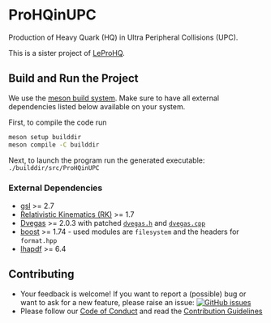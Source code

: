 # ProHQinUPC

Production of Heavy Quark (HQ) in Ultra Peripheral Collisions (UPC).

This is a sister project of [LeProHQ](https://github.com/felixhekhorn/LeProHQ).

## Build and Run the Project

We use the [meson build system](https://mesonbuild.com/). Make sure to have all external dependencies listed below available on your system.

First, to compile the code run

```sh
meson setup builddir
meson compile -C builddir
```

Next, to launch the program run the generated executable: `./builddir/src/ProHQinUPC`

### External Dependencies
- [gsl](https://www.gnu.org/software/gsl/) >= 2.7
- [Relativistic Kinematics (RK)](https://rk.hepforge.org/) >= 1.7
- [Dvegas](https://dvegas.hepforge.org/) >= 2.0.3 with patched [`dvegas.h`](https://github.com/felixhekhorn/LeProHQ/blob/main/Patches/dvegas.h.patch) and [`dvegas.cpp`](https://github.com/felixhekhorn/LeProHQ/blob/main/Patches/dvegas.cpp.patch)
- [boost](https://www.boost.org/) >= 1.74 - used modules are `filesystem` and the headers for `format.hpp`
- [lhapdf](https://lhapdf.hepforge.org/) >= 6.4

## Contributing
- Your feedback is welcome! If you want to report a (possible) bug or want to ask for a new feature, please raise an issue: <a href="https://github.com/felixhekhorn/ProHQinUPC/issues"><img alt="GitHub issues" src="https://img.shields.io/github/issues/felixhekhorn/ProHQinUPC"/></a>
- Please follow our [Code of Conduct](https://github.com/felixhekhorn/ProHQinUPC/blob/main/.github/CODE_OF_CONDUCT.md) and read the
  [Contribution Guidelines](https://github.com/felixhekhorn/ProHQinUPC/blob/main/.github/CONTRIBUTING.md)
